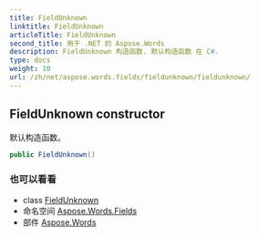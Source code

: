```yaml
---
title: FieldUnknown
linktitle: FieldUnknown
articleTitle: FieldUnknown
second_title: 用于 .NET 的 Aspose.Words
description: FieldUnknown 构造函数. 默认构造函数 在 C#.
type: docs
weight: 10
url: /zh/net/aspose.words.fields/fieldunknown/fieldunknown/
---
```

## FieldUnknown constructor

默认构造函数。

```csharp
public FieldUnknown()
```

### 也可以看看

* class [FieldUnknown](../)
* 命名空间 [Aspose.Words.Fields](../../../aspose.words.fields/)
* 部件 [Aspose.Words](../../../)
